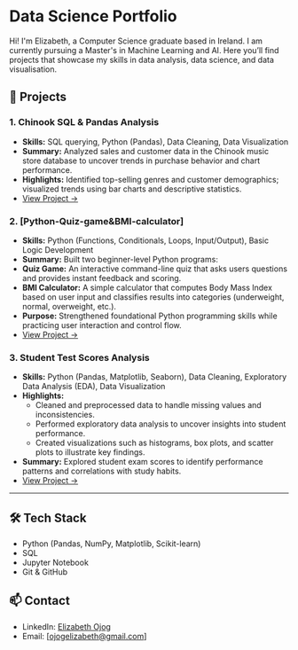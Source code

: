 # Data Science Portfolio
Hi! I'm Elizabeth, a Computer Science graduate based in Ireland. I am currently pursuing a Master's in Machine Learning and AI.
Here you’ll find projects that showcase my skills in data analysis, data science, and data visualisation.

## 📂 Projects

### 1. Chinook SQL & Pandas Analysis
- **Skills:** SQL querying, Python (Pandas), Data Cleaning, Data Visualization  
- **Summary:** Analyzed sales and customer data in the Chinook music store database to uncover trends in purchase behavior and chart performance.  
- **Highlights:** Identified top-selling genres and customer demographics; visualized trends using bar charts and descriptive statistics.  
- [View Project →](./Chinook-SQL-Pandas-Analysis)

### 2. [Python-Quiz-game&BMI-calculator]
- **Skills:** Python (Functions, Conditionals, Loops, Input/Output), Basic Logic Development  
- **Summary:** Built two beginner-level Python programs:  
- **Quiz Game:** An interactive command-line quiz that asks users questions and provides instant feedback and scoring.  
- **BMI Calculator:** A simple calculator that computes Body Mass Index based on user input and classifies results into categories (underweight, normal, overweight, etc.).  
- **Purpose:** Strengthened foundational Python programming skills while practicing user interaction and control flow.  
- [View Project →](./Python-Quiz-game%26BMI-calculator)

### 3. Student Test Scores Analysis
- **Skills:** Python (Pandas, Matplotlib, Seaborn), Data Cleaning, Exploratory Data Analysis (EDA), Data Visualization
- **Highlights:**
  - Cleaned and preprocessed data to handle missing values and inconsistencies.
  - Performed exploratory data analysis to uncover insights into student performance.
  - Created visualizations such as histograms, box plots, and scatter plots to illustrate key findings.
- **Summary:** Explored student exam scores to identify performance patterns and correlations with study habits.  
- [View Project →](./Student%20Test%20Scores%20Analysis-python-visualisation)

---

## 🛠️ Tech Stack
- Python (Pandas, NumPy, Matplotlib, Scikit-learn)
- SQL
- Jupyter Notebook
- Git & GitHub

## 📫 Contact
- LinkedIn: [Elizabeth Ojog](https://www.linkedin.com/in/elizabeth-ojog-493263236/)
- Email: [ojogelizabeth@gmail.com]
